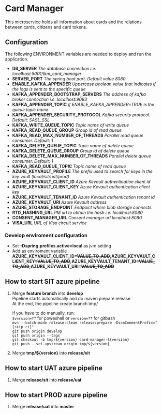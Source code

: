# Card Manager
This microservice holds all information about cards and the relations between cards, citizens and card tokens.

## Configuration
The following ENVIRONMENT variables are needed to deploy and run the application.

- **DB_SERVER** *The database connection i.e. localhost:5001/tkm_card_manager*
- **SERVER_PORT** *The spring boot port. Default value 8080*
- **ENABLE_KAFKA_APPENDER** *Uppercase boolean value that indicates if the logs is sent to the specific queue*
- **KAFKA_APPENDER_BOOTSTRAP_SERVERS** *The address of kafka broker connection i.e. localhost:9093*
- **KAFKA_APPENDER_TOPIC** *if ENABLE_KAFKA_APPENDER=TRUE is the queue topic name*
- **KAFKA_APPENDER_SECURITY_PROTOCOL** *Kafka security protocol. Default: SASL_SSL*
- **KAFKA_WRITE_QUEUE_TOPIC** *Topic name of write queue*
- **KAFKA_READ_QUEUE_GROUP** *Group id of read queue*
- **KAFKA_READ_MAX_NUMBER_OF_THREADS** *Parallel read queue consumer. Default: 1*
- **KAFKA_DELETE_QUEUE_TOPIC** *Topic name of delete queue*
- **KAFKA_DELETE_QUEUE_GROUP** *Group id of delete queue*
- **KAFKA_DELETE_MAX_NUMBER_OF_THREADS** *Parallel delete queue consumer. Default: 1*
- **KAFKA_READ_QUEUE_TOPIC** *Topic name of read queue*
- **AZURE_KEYVAULT_PROFILE** *The prefix used to search for keys in the key vault (local/sit/uat/prod)*
- **AZURE_KEYVAULT_CLIENT_ID** *Azure Kevault authentication client id*
- **AZURE_KEYVAULT_CLIENT_KEY** *Azure Kevault authentication client key*
- **AZURE_KEYVAULT_TENANT_ID** *Azure Kevault authentication tenant id*
- **AZURE_KEYVAULT_URI** *Azure Kevault address*
- **AZURE_STORAGE_ENDPOINT** *Endpoint where blob storage connects*
- **RTD_HASHING_URL** *PM url to obtain the hash i.e. localhost:8080*
- **CONSENT_MANAGER_URL** *Consent manager url localhost:8080*
- **VISA_URL** *URL of Visa circuit service*

### Develop enviroment configuration
- Set **-Dspring.profiles.active=local** as jvm setting
- Add as enviroment variable **AZURE_KEYVAULT_CLIENT_ID=~~VALUE_TO_ADD~~;AZURE_KEYVAULT_CLIENT_KEY=~~VALUE_TO_ADD~~;AZURE_KEYVAULT_TENANT_ID=~~VALUE_TO_ADD~~;AZURE_KEYVAULT_URI=~~VALUE_TO_ADD~~**

## How to start SIT azure pipeline

1. Merge **feature branch** into **develop**<br>
   Pipeline starts automatically and do maven prepare release.<br>
   At the end, the pipeline create branch tmp/<version><br>

   If you have to do manually, run:<br>
   `$version=??` for poweshell or `version=??` for gitbash<br>
   `mvn --batch-mode release:clean release:prepare -DscmCommentPrefix="[skip ci]"`<br>
   `git push origin develop`<br>
   `git push origin --tags`<br>
   `git checkout -b tmp/${version} card-manager-${version}`<br>
   `git push --set-upstream origin tmp/${version}`<br>

2. Merge **tmp/${version}** into **release/sit**

## How to start UAT azure pipeline

1. Merge **release/sit** into **release/uat**

## How to start PROD azure pipeline

1. Merge **release/uat** into **master**